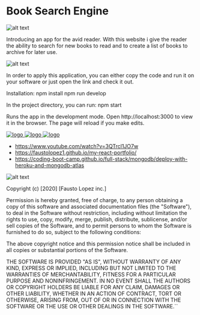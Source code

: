<head>
<h1>
  Book Search Engine
    <meta charset="UTF-8" />
</h1>
</head>

![alt text](https://img.shields.io/badge/Description-green)

Introducing an app for the avid reader. With this website i give the reader the ability to search for new books to read and to create
a list of books to archive for later use.


![alt text](https://img.shields.io/badge/Usage-green)

In order to apply this application, you can either copy the code and run it on your software or just open the link and check it out.

Installation: 
npm install
npm run develop

In the project directory, you can run: npm start

Runs the app in the development mode.
Open http://localhost:3000 to view it in the browser. The page will reload if you make edits.


<a href="LINK_TO_REPO">
<img src= https://media.giphy.com/media/y9aqWOzJnq8eVtpN1r/giphy.gif alt="logo">
<a href="LINK_TO_REPO">
<img src= https://media.giphy.com/media/h1M6cdeqskpZIZDzUN/giphy.gif alt="logo">
  <a href="LINK_TO_REPO">
<img src= https://media.giphy.com/media/39lZ7ZpdvDUYRXLfih/giphy.gif alt="logo">

- https://www.youtube.com/watch?v=3QTrcl1JO7w
- https://faustolopez1.github.io/my-react-portfolio/
- https://coding-boot-camp.github.io/full-stack/mongodb/deploy-with-heroku-and-mongodb-atlas

![alt text](https://img.shields.io/badge/License-green)

Copyright (c) [2020] [Fausto Lopez inc.]


Permission is hereby granted, free of charge, to any person obtaining a copy
of this software and associated documentation files (the "Software"), to deal
in the Software without restriction, including without limitation the rights
to use, copy, modify, merge, publish, distribute, sublicense, and/or sell
copies of the Software, and to permit persons to whom the Software is
furnished to do so, subject to the following conditions:

The above copyright notice and this permission notice shall be included in all
copies or substantial portions of the Software.

THE SOFTWARE IS PROVIDED "AS IS", WITHOUT WARRANTY OF ANY KIND, EXPRESS OR
IMPLIED, INCLUDING BUT NOT LIMITED TO THE WARRANTIES OF MERCHANTABILITY,
FITNESS FOR A PARTICULAR PURPOSE AND NONINFRINGEMENT. IN NO EVENT SHALL THE
AUTHORS OR COPYRIGHT HOLDERS BE LIABLE FOR ANY CLAIM, DAMAGES OR OTHER
LIABILITY, WHETHER IN AN ACTION OF CONTRACT, TORT OR OTHERWISE, ARISING FROM,
OUT OF OR IN CONNECTION WITH THE SOFTWARE OR THE USE OR OTHER DEALINGS IN THE
SOFTWARE.``
